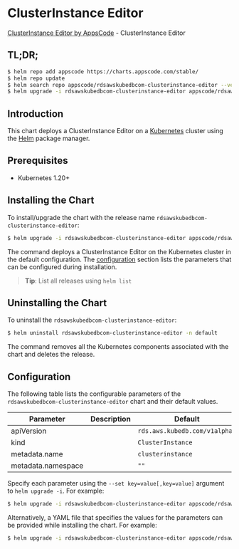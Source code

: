 # ClusterInstance Editor

[ClusterInstance Editor by AppsCode](https://appscode.com) - ClusterInstance Editor

## TL;DR;

```bash
$ helm repo add appscode https://charts.appscode.com/stable/
$ helm repo update
$ helm search repo appscode/rdsawskubedbcom-clusterinstance-editor --version=v0.18.0
$ helm upgrade -i rdsawskubedbcom-clusterinstance-editor appscode/rdsawskubedbcom-clusterinstance-editor -n default --create-namespace --version=v0.18.0
```

## Introduction

This chart deploys a ClusterInstance Editor on a [Kubernetes](http://kubernetes.io) cluster using the [Helm](https://helm.sh) package manager.

## Prerequisites

- Kubernetes 1.20+

## Installing the Chart

To install/upgrade the chart with the release name `rdsawskubedbcom-clusterinstance-editor`:

```bash
$ helm upgrade -i rdsawskubedbcom-clusterinstance-editor appscode/rdsawskubedbcom-clusterinstance-editor -n default --create-namespace --version=v0.18.0
```

The command deploys a ClusterInstance Editor on the Kubernetes cluster in the default configuration. The [configuration](#configuration) section lists the parameters that can be configured during installation.

> **Tip**: List all releases using `helm list`

## Uninstalling the Chart

To uninstall the `rdsawskubedbcom-clusterinstance-editor`:

```bash
$ helm uninstall rdsawskubedbcom-clusterinstance-editor -n default
```

The command removes all the Kubernetes components associated with the chart and deletes the release.

## Configuration

The following table lists the configurable parameters of the `rdsawskubedbcom-clusterinstance-editor` chart and their default values.

|     Parameter      | Description |                 Default                  |
|--------------------|-------------|------------------------------------------|
| apiVersion         |             | <code>rds.aws.kubedb.com/v1alpha1</code> |
| kind               |             | <code>ClusterInstance</code>             |
| metadata.name      |             | <code>clusterinstance</code>             |
| metadata.namespace |             | <code>""</code>                          |


Specify each parameter using the `--set key=value[,key=value]` argument to `helm upgrade -i`. For example:

```bash
$ helm upgrade -i rdsawskubedbcom-clusterinstance-editor appscode/rdsawskubedbcom-clusterinstance-editor -n default --create-namespace --version=v0.18.0 --set apiVersion=rds.aws.kubedb.com/v1alpha1
```

Alternatively, a YAML file that specifies the values for the parameters can be provided while
installing the chart. For example:

```bash
$ helm upgrade -i rdsawskubedbcom-clusterinstance-editor appscode/rdsawskubedbcom-clusterinstance-editor -n default --create-namespace --version=v0.18.0 --values values.yaml
```

